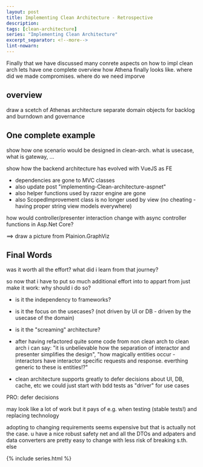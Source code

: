 ```yaml
---
layout: post
title: Implementing Clean Architecture - Retrospective
description: 
tags: [clean-architecture]
series: "Implementing Clean Architecture"
excerpt_separator: <!--more-->
lint-nowarn: 
---
```



Finally that we have discussed many conrete aspects on how to impl clean arch lets have one complete overview
how Athena finally looks like. where did we made compromises. where do we need imporve

## overview

draw a scetch of Athenas architecture
separate domain objects for backlog and burndown and governance

## One complete example

show how one scenario would be designed in clean-arch.
what is usecase, what is gateway, ...


show how the backend architecture has evolved with VueJS as FE
- dependencies are gone to MVC classes
- also update post "implementing-Clean-architecture-aspnet"
- also helper functions used by razor engine are gone
- also ScopedImprovement class is no longer used by view (no cheating - having proper string view models everywhere)

how would controller/presenter interaction change with async controller functions in Asp.Net Core?


==> draw a picture from Plainion.GraphViz


## Final Words

was it worth all the effort? what did i learn from that journey?

so now that i have to put so much additional effort into to appart from just make it work: why should i do so?

- is it the independency to frameworks?
- is it the focus on the usecases? (not driven by UI or DB - driven by the usecase of the domain)
- is it the "screaming" architecture?

- after having refactored quite some code from non clean arch to clean arch i can say: "it is unbelievable how the separation of
  interactor and presenter simplifies the design", "how magically entities occur - interactors have interactor specific requests and response. 
  everthing generic to these is entities!?"

- clean architecture supports greatly to defer decisions about UI, DB, cache, etc 
  we could just start with bdd tests as "driver" for use cases


PRO: defer decisions

may look like a lot of work but it pays of e.g. when testing (stable tests!) and replacing technology

adopting to changing requirements seems expensive but that is actually not the case. u have a nice robust safety net and all the DTOs and adpaters and data converters are pretty easy to change with less risk of breaking s.th. else


{% include series.html %}
